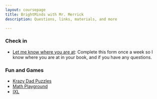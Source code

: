 ```yaml
---
layout: coursepage
title: BrightMinds with Mr. Merrick 
description: Questions, links, materials, and more 

---
```



### Check in 
* <a href="https://docs.google.com/forms/d/e/1FAIpQLSesTySlSQkv0OFFci5qTVL8XTkimleJT__7_XaOEOEy5XrI9Q/viewform?usp=sf_link"> Let me know where you are at</a>: Complete this form once a week so I know where you are at in your book, and if you have any questions.

### Fun and Games
* <a href="https://krazydad.com"> Krazy Dad Puzzles</a>
* <a href="https://www.mathplayground.com/math-games.html"> Math Playground</a>
* <a href="https://ca.ixl.com"> IXL </a>



